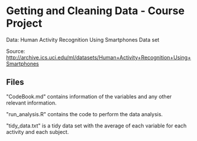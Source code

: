 # Getting and Cleaning Data - Course Project
Data: Human Activity Recognition Using Smartphones Data set

Source: http://archive.ics.uci.edu/ml/datasets/Human+Activity+Recognition+Using+Smartphones

## Files
"CodeBook.md" contains information of the variables and any other relevant information.

"run_analysis.R" contains the code to perform the data analysis.

"tidy_data.txt" is a tidy data set with the average of each variable for each activity and each subject.
